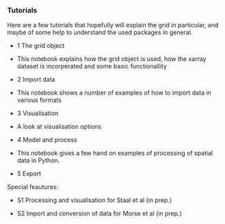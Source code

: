 ### Tutorials

Here are a few tutorials that hopefully will explain the grid in particular, and maybe of some help to understand the used packages in general. 

 - 1 The grid object
  - This notebook explains how the grid object is used, how the xarray dataset is incorperated and some basic functionallity
  
 - 2 Import data
  - This notebook shows a number of examples of how to import data in various formats
  
 - 3 Visualisation
  - A look at visualisation options 
  
 - 4 Model and process
  - This notebook gives a few hand on examples of processing of spatial data in Python. 
  
 - 5 Export
 
 
 Special feautures:
 
 - S1 Processing and visualisation for Staal et al (in prep.)
 
 - S2 Import and conversion of data for Morse et al (in prep.)
